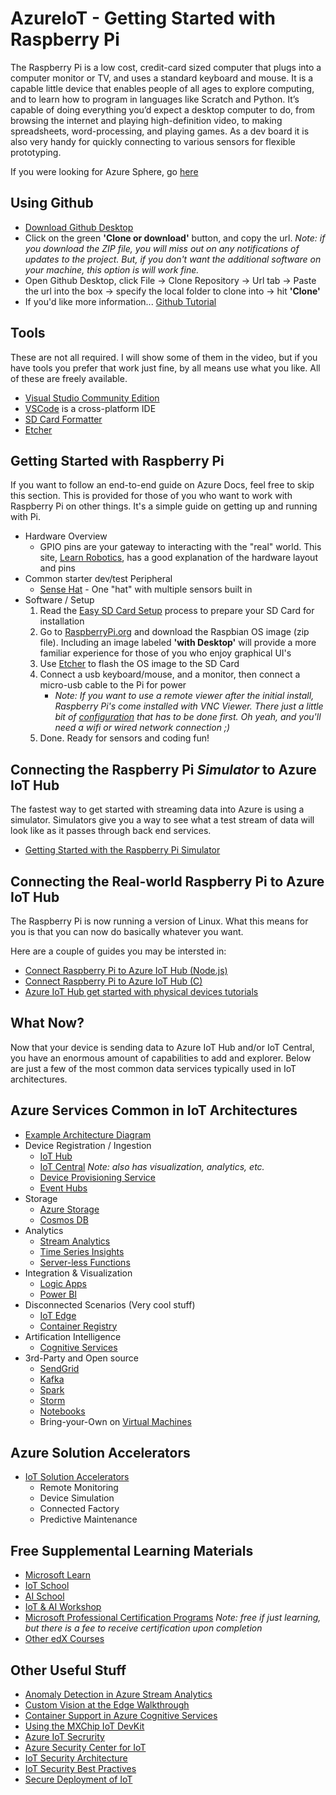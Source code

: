 # AzureIoT - Getting Started with Raspberry Pi
The Raspberry Pi is a low cost, credit-card sized computer that plugs into a computer monitor or TV, and uses a standard keyboard and mouse. It is a capable little device that enables people of all ages to explore computing, and to learn how to program in languages like Scratch and Python. It’s capable of doing everything you’d expect a desktop computer to do, from browsing the internet and playing high-definition video, to making spreadsheets, word-processing, and playing games.  As a dev board it is also very handy for quickly connecting to various sensors for flexible prototyping.

If you were looking for Azure Sphere, go [here](https://github.com/jasonerrett/AzureIoT_HelloSphere)

## Using Github
- [Download Github Desktop](https://desktop.github.com/)
- Click on the green **'Clone or download'** button, and copy the url.  *Note: if you download the ZIP file, you will miss out on any notifications of updates to the project.  But, if you don't want the additional software on your machine, this option is will work fine.*
- Open Github Desktop, click File -> Clone Repository -> Url tab -> Paste the url into the box -> specify the local folder to clone into -> hit **'Clone'**
- If you'd like more information... [Github Tutorial](https://lab.github.com/githubtraining/paths/first-day-on-github)

## Tools
These are not all required.  I will show some of them in the video, but if you have tools you prefer that work just fine, by all means use what you like.  All of these are freely available.
- [Visual Studio Community Edition](https://visualstudio.microsoft.com/vs/community/)
- [VSCode](https://code.visualstudio.com/Download) is a cross-platform IDE
- [SD Card Formatter](https://www.sdcard.org/downloads/formatter/)
- [Etcher](https://www.balena.io/etcher/)

## Getting Started with Raspberry Pi
If you want to follow an end-to-end guide on Azure Docs, feel free to skip this section.  This is provided for those of you who want to work with Raspberry Pi on other things.  It's a simple guide on getting up and running with Pi.
- Hardware Overview
    - GPIO pins are your gateway to interacting with the "real" world.  This site, [Learn Robotics](https://www.learnrobotics.org/blog/raspberry-pi-gpio/
), has a good explanation of the hardware layout and pins
- Common starter dev/test Peripheral
    - [Sense Hat](https://projects.raspberrypi.org/en/projects/getting-started-with-the-sense-hat) - One "hat" with multiple sensors built in
- Software / Setup
    1. Read the [Easy SD Card Setup](https://elinux.org/RPi_Easy_SD_Card_Setup) process to prepare your SD Card for installation
    2. Go to [RaspberryPi.org](https://www.raspberrypi.org/downloads/raspbian/) and download the Raspbian OS image (zip file).  Including an image labeled **'with Desktop'** will provide a more familiar experience for those of you who enjoy graphical UI's
    3. Use [Etcher](https://www.raspberrypi.org/documentation/installation/installing-images/README.md) to flash the OS image to the SD Card
    4. Connect a usb keyboard/mouse, and a monitor, then connect a micro-usb cable to the Pi for power
        - *Note: If you want to use a remote viewer after the initial install, Raspberry Pi's come installed with VNC Viewer.  There just a little bit of [configuration](https://www.realvnc.com/en/connect/docs/raspberry-pi.html#raspberry-pi-setup) that has to be done first. Oh yeah, and you'll need a wifi or wired network connection ;)*
    5. Done.  Ready for sensors and coding fun!

## Connecting the Raspberry Pi *Simulator* to Azure IoT Hub
The fastest way to get started with streaming data into Azure is using a simulator.  Simulators give you a way to see what a test stream of data will look like as it passes through back end services.
- [Getting Started with the Raspberry Pi Simulator](https://docs.microsoft.com/en-us/azure/iot-hub/iot-hub-raspberry-pi-web-simulator-get-started)


## Connecting the Real-world Raspberry Pi to Azure IoT Hub
The Raspberry Pi is now running a version of Linux.  What this means for you is that you can now do basically whatever you want.

Here are a couple of guides you may be intersted in:
- [Connect Raspberry Pi to Azure IoT Hub (Node.js)](https://docs.microsoft.com/en-us/azure/iot-hub/iot-hub-raspberry-pi-kit-node-get-started)
- [Connect Raspberry Pi to Azure IoT Hub (C)](https://docs.microsoft.com/en-us/azure/iot-hub/iot-hub-raspberry-pi-kit-c-get-started)
- [Azure IoT Hub get started with physical devices tutorials](https://docs.microsoft.com/en-us/azure/iot-hub/iot-hub-get-started-physical)

## What Now?
Now that your device is sending data to Azure IoT Hub and/or IoT Central, you have an enormous amount of capabilities to add and explorer.  Below are just a few of the most common data services typically used in IoT architectures.

## Azure Services Common in IoT Architectures
- [Example Architecture Diagram](images/AzureIoTArchitecture.png
)
- Device Registration / Ingestion
    - [IoT Hub](https://docs.microsoft.com/en-us/azure/iot-hub/about-iot-hub)
    - [IoT Central](https://docs.microsoft.com/en-us/azure/iot-central/overview-iot-central) *Note: also has visualization, analytics, etc.*
    - [Device Provisioning Service](https://docs.microsoft.com/en-us/azure/iot-dps/about-iot-dps)
    - [Event Hubs](https://docs.microsoft.com/en-us/azure/event-hubs/event-hubs-about)
- Storage
    - [Azure Storage](https://docs.microsoft.com/en-us/azure/storage/common/storage-introduction)
    - [Cosmos DB](https://docs.microsoft.com/en-us/azure/cosmos-db/introduction)
- Analytics
    - [Stream Analytics](https://docs.microsoft.com/en-us/azure/stream-analytics/stream-analytics-introduction)
    - [Time Series Insights](https://docs.microsoft.com/en-us/azure/time-series-insights/time-series-insights-update-overview)
    - [Server-less Functions](https://docs.microsoft.com/en-us/azure/azure-functions/functions-overview)
- Integration & Visualization
    - [Logic Apps](https://docs.microsoft.com/en-us/azure/logic-apps/logic-apps-overview)
    - [Power BI](https://docs.microsoft.com/en-us/power-bi/power-bi-overview)
- Disconnected Scenarios (Very cool stuff)
    - [IoT Edge](https://docs.microsoft.com/en-us/azure/iot-edge/about-iot-edge)
    - [Container Registry](https://docs.microsoft.com/en-us/azure/container-registry/container-registry-intro)
- Artification Intelligence
    - [Cognitive Services](https://docs.microsoft.com/en-us/azure/cognitive-services/)
- 3rd-Party and Open source
    - [SendGrid](https://docs.microsoft.com/en-us/azure/sendgrid-dotnet-how-to-send-email)
    - [Kafka](https://docs.microsoft.com/en-us/azure/hdinsight/kafka/apache-kafka-introduction)
    - [Spark](https://docs.microsoft.com/en-us/azure/hdinsight/spark/apache-spark-overview)
    - [Storm](https://docs.microsoft.com/en-us/azure/hdinsight/storm/apache-storm-overview)
    - [Notebooks](https://docs.microsoft.com/en-us/azure/notebooks/azure-notebooks-overview)
    - Bring-your-Own on [Virtual Machines](https://azure.microsoft.com/en-us/services/virtual-machines/)

## Azure Solution Accelerators
- [IoT Solution Accelerators](https://azure.microsoft.com/en-us/features/iot-accelerators/)
    - Remote Monitoring
    - Device Simulation
    - Connected Factory
    - Predictive Maintenance

## Free Supplemental Learning Materials
- [Microsoft Learn](https://docs.microsoft.com/en-us/learn/)
- [IoT School](https://iotschool.microsoft.com/)
- [AI School](https://aischool.microsoft.com/)
- [IoT & AI Workshop](https://github.com/kenhausman/ADSWorkshop)
- [Microsoft Professional Certification Programs](https://www.edx.org/course/?type=Professional%20Certificate&school=Microsoft%3A%20Microsoft) *Note: free if just learning, but there is a fee to receive certification upon completion*
- [Other edX Courses](https://www.edx.org/course?search_query=Azure)

## Other Useful Stuff
- [Anomaly Detection in Azure Stream Analytics](https://docs.microsoft.com/en-us/azure/stream-analytics/stream-analytics-machine-learning-anomaly-detection)
- [Custom Vision at the Edge Walkthrough](https://docs.microsoft.com/en-us/azure/iot-edge/tutorial-deploy-custom-vision)
- [Container Support in Azure Cognitive Services](https://docs.microsoft.com/en-us/azure/cognitive-services/cognitive-services-container-support)
- [Using the MXChip IoT DevKit](https://docs.microsoft.com/en-us/azure/iot-hub/iot-hub-arduino-iot-devkit-az3166-door-monitor)
- [Azure IoT Secrurity](https://azure.microsoft.com/en-us/overview/iot/security/)
- [Azure Security Center for IoT](https://docs.microsoft.com/en-us/azure/asc-for-iot/overview)
- [IoT Security Architecture](https://docs.microsoft.com/en-us/azure/iot-fundamentals/iot-security-architecture)
- [IoT Security Best Practives](https://docs.microsoft.com/en-us/azure/iot-fundamentals/iot-security-best-practices)
- [Secure Deployment of IoT](https://docs.microsoft.com/en-us/azure/iot-fundamentals/iot-security-deployment)





 